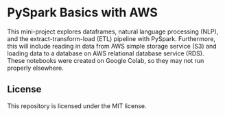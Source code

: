 # PySpark Basics with AWS

This mini-project explores dataframes, natural language processing (NLP), and the extract-transform-load (ETL) pipeline with PySpark. Furthermore, this will include reading in data from AWS simple storage service (S3) and loading data to a database on AWS relational database service (RDS). These notebooks were created on Google Colab, so they may not run properly elsewhere.

## License

This repository is licensed under the MIT license.